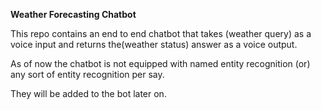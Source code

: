 **Weather Forecasting Chatbot**

This repo contains an end to end chatbot that takes (weather query) as a voice input and returns the(weather status) answer as a voice output. 

As of now the chatbot is not equipped with named entity recognition (or) any sort of entity recognition per say.

They will be added to the bot later on. 

